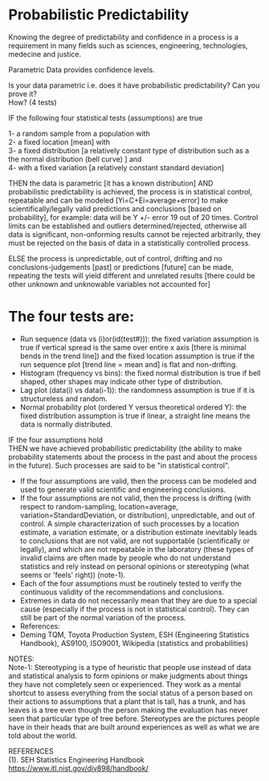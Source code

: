# Probabilistic Predictability

Knowing the degree of predictability and confidence in a process is a requirement in many fields such as sciences, engineering, technologies, medecine and justice.  

Parametric Data provides confidence levels.  

Is your data parametric i.e. does it have probabilistic predictability?
Can you prove it?  
How? (4 tests)  

IF the following four statistical tests (assumptions) are true  

1- a random sample from a population with  
2- a fixed location [mean] with  
3- a fixed distribution [a relatively constant type of distribution such as a the normal distribution (bell curve) ] and  
4- with a fixed variation [a relatively constant standard deviation]

THEN the data is parametric [it has a known distribution] AND  
probabilistic predictability is achieved, the process is in statistical control, repeatable and can be modeled [Yi=C+Ei=average+error] to make scientifically/legally valid predictions and conclusions [based on probability], for example: data will be Y +/- error 19 out of 20 times.  Control limits can be established and outliers determined/rejected, otherwise all data is significant, non-onforming results cannot be rejected arbitrarily, they must be rejected on the basis of data in a statistically controlled process.

ELSE the process is unpredictable, out of control, drifting and no conclusions-judgements [past] or predictions [future] can be made, repeating the tests will yield different and unrelated results [there could be other unknown and unknowable variables not accounted for]


# The four tests are:  
- Run sequence (data vs (i)or(id(test#))): the fixed variation assumption is true if vertical spread is the same over entire x axis [there is minimal bends in the trend line]) and the fixed location assumption is true if the run sequence plot [trend line = mean and] is flat and non-drifting.  
- Histogram (frequency vs bins): the fixed normal distribution is true if bell shaped, other shapes may indicate other type of distribution.  
- Lag plot (data(i) vs data(i-1)): the randomness assumption is true if it is structureless and random.  
- Normal probability plot (ordered Y versus theoretical ordered Y): the fixed distribution assumption is true if linear, a straight line means the data is normally distributed.  

IF the four assumptions hold  
THEN we have achieved probabilistic predictability (the ability to make probability statements about the process in the past and about the process in the future). Such processes are said to be "in statistical control".  
- If the four assumptions are valid, then the process can be modeled and used to generate valid scientific and engineering conclusions.  
- If the four assumptions are not valid, then the process is drifting (with respect to random-sampling, location=average, variation=StandardDeviation, or distribution), unpredictable, and out of control. A simple characterization of such processes by a location estimate, a variation estimate, or a distribution estimate inevitably leads to conclusions that are not valid, are not supportable (scientifically or legally), and which are not repeatable in the laboratory (these types of invalid claims are often made by people who do not understand statistics and rely instead on personal opinions or stereotyping (what seems or 'feels' right)) (note-1).  
- Each of the four assumptions must be routinely tested to verify the continuous validity of the recommendations and conclusions.
- Extremes in data do not necessarily mean that they are due to a special cause (especially if the process is not in statistical control). They can still be part of the normal variation of the process.  
- References:  
- Deming TQM, Toyota Production System, ESH (Engineering Statistics Handbook), AS9100, ISO9001, Wikipedia (statistics and probabilities)  

NOTES:  
Note-1: Stereotyping is a type of heuristic that people use instead of data and statistical analysis to form opinions or make judgments about things they have not completely seen or experienced. They work as a mental shortcut to assess everything from the social status of a person based on their actions to assumptions that a plant that is tall, has a trunk, and has leaves is a tree even though the person making the evaluation has never seen that particular type of tree before. Stereotypes are the pictures people have in their heads that are built around experiences as well as what we are told about the world.  


REFERENCES  
(1). SEH Statistics Engineering Handbook https://www.itl.nist.gov/div898/handbook/
